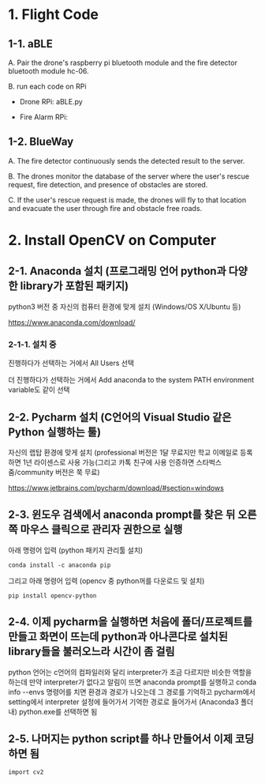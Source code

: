 # 1. Flight Code

## 1-1. aBLE

A. Pair the drone's raspberry pi bluetooth module and the fire detector bluetooth module hc-06.


B. run each code on RPi

- Drone RPi: aBLE.py

- Fire Alarm RPi:
  
## 1-2. BlueWay

A. The fire detector continuously sends the detected result to the server.


B. The drones monitor the database of the server where the user's rescue request, fire detection, and presence of obstacles are stored.


C. If the user's rescue request is made, the drones will fly to that location and evacuate the user through fire and obstacle free roads.


# 2. Install OpenCV on Computer

## 2-1. Anaconda 설치 (프로그래밍 언어 python과 다양한 library가 포함된 패키지)

<h> python3 버전 중 자신의 컴퓨터 환경에 맞게 설치 (Windows/OS X/Ubuntu 등)

https://www.anaconda.com/download/

### 2-1-1. 설치 중

진행하다가 선택하는 거에서 All Users 선택

더 진행하다가 선택하는 거에서 Add anaconda to the system PATH environment variable도 같이 선택

## 2-2. Pycharm 설치 (C언어의 Visual Studio 같은 Python 실행하는 툴)

자신의 랩탑 환경에 맞게 설치 (professional 버전은 1달 무료지만 학교 이메일로 등록하면 1년 라이센스로 사용 가능(그리고 카톡 친구에 사용 인증하면 스타벅스 줌/community 버전은 쭉 무료)

https://www.jetbrains.com/pycharm/download/#section=windows

## 2-3. 윈도우 검색에서 anaconda prompt를 찾은 뒤 오른쪽 마우스 클릭으로 관리자 권한으로 실행

아래 명령어 입력 (python 패키지 관리툴 설치)
```
conda install -c anaconda pip
```
그리고 아래 명령어 입력 (opencv 중 python꺼를 다운로드 및 설치)
```
pip install opencv-python
```

## 2-4. 이제 pycharm을 실행하면 처음에 폴더/프로젝트를 만들고 화면이 뜨는데 python과 아나콘다로 설치된 library들을 불러오느라 시간이 좀 걸림

python 언어는 c언어의 컴파일러와 달리 interpreter가 조금 다르지만 비슷한 역할을 하는데 만약 interpreter가 없다고 알림이 뜨면
anaconda prompt를 실행하고 conda info --envs 명령어를 치면 환경과 경로가 나오는데 그 경로를 기억하고
pycharm에서 setting에서 interpreter 설정에 들어가서 기억한 경로로 들어가서 (Anaconda3 폴더 내) python.exe를 선택하면 됨

## 2-5. 나머지는 python script를 하나 만들어서 이제 코딩하면 됨
```
import cv2
```
